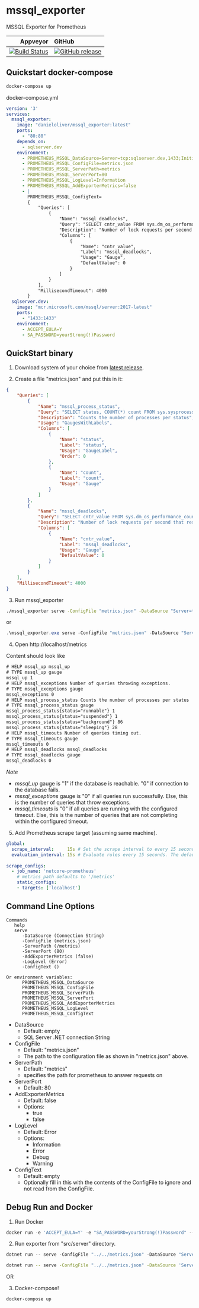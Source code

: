 # mssql_exporter

MSSQL Exporter for Prometheus


| Appveyor | GitHub |
|---:|:---|
| [![Build Status](https://dev.azure.com/mssqlexporter/mssql_exporter/_apis/build/status/DanielOliver.mssql_exporter?branchName=master)](https://dev.azure.com/mssqlexporter/mssql_exporter/_build/latest?definitionId=1&branchName=master) | [![GitHub release](https://img.shields.io/github/release/DanielOliver/mssql_exporter.svg)](https://github.com/DanielOliver/mssql_exporter/releases/latest) |

## Quickstart docker-compose

```powershell
docker-compose up
```

docker-compose.yml

```yml
version: '3'
services:
  mssql_exporter:
    image: "danieloliver/mssql_exporter:latest"
    ports:
      - "80:80"
    depends_on: 
      - sqlserver.dev
    environment:
      - PROMETHEUS_MSSQL_DataSource=Server=tcp:sqlserver.dev,1433;Initial Catalog=master;Persist Security Info=False;User ID=sa;Password=yourStrong(!)Password;MultipleActiveResultSets=False;Encrypt=False;TrustServerCertificate=True;Connection Timeout=10;
      - PROMETHEUS_MSSQL_ConfigFile=metrics.json
      - PROMETHEUS_MSSQL_ServerPath=metrics
      - PROMETHEUS_MSSQL_ServerPort=80
      - PROMETHEUS_MSSQL_LogLevel=Information
      - PROMETHEUS_MSSQL_AddExporterMetrics=false
      - |
        PROMETHEUS_MSSQL_ConfigText=
        {
            "Queries": [
                {
                    "Name": "mssql_deadlocks",
                    "Query": "SELECT cntr_value FROM sys.dm_os_performance_counters where counter_name = 'Number of Deadlocks/sec' AND instance_name = '_Total'",
                    "Description": "Number of lock requests per second that resulted in a deadlock since last restart",
                    "Columns": [
                        {
                            "Name": "cntr_value",
                            "Label": "mssql_deadlocks",
                            "Usage": "Gauge",
                            "DefaultValue": 0
                        }
                    ]
                }
            ],
            "MillisecondTimeout": 4000
        }
  sqlserver.dev:
    image: "mcr.microsoft.com/mssql/server:2017-latest"
    ports:
      - "1433:1433"
    environment:
      - ACCEPT_EULA=Y
      - SA_PASSWORD=yourStrong(!)Password
```

## QuickStart binary

1. Download system of your choice from [latest release](https://github.com/DanielOliver/mssql_exporter/releases/latest).

2. Create a file "metrics.json" and  put this in it:

```json
{
    "Queries": [
        {
            "Name": "mssql_process_status",
            "Query": "SELECT status, COUNT(*) count FROM sys.sysprocesses GROUP BY status",
            "Description": "Counts the number of processes per status",
            "Usage": "GaugesWithLabels",
            "Columns": [
                {
                    "Name": "status",
                    "Label": "status",
                    "Usage": "GaugeLabel",
                    "Order": 0
                },
                {
                    "Name": "count",
                    "Label": "count",
                    "Usage": "Gauge"
                }
            ]
        },
        {
            "Name": "mssql_deadlocks",
            "Query": "SELECT cntr_value FROM sys.dm_os_performance_counters where counter_name = 'Number of Deadlocks/sec' AND instance_name = '_Total'",
            "Description": "Number of lock requests per second that resulted in a deadlock since last restart",
            "Columns": [
                {
                    "Name": "cntr_value",
                    "Label": "mssql_deadlocks",
                    "Usage": "Gauge",
                    "DefaultValue": 0
                }
            ]
        }
    ],
    "MillisecondTimeout": 4000
}
```

3. Run mssql_exporter

```bash
./mssql_exporter serve -ConfigFile "metrics.json" -DataSource "Server=tcp:{ YOUR DATABASE HERE },1433;Initial Catalog={ YOUR INITIAL CATALOG HERE };Persist Security Info=False;User ID={ USER ID HERE };Password={ PASSWORD HERE };MultipleActiveResultSets=False;Encrypt=True;TrustServerCertificate=False;Connection Timeout=8;"
```

or

```powershell
.\mssql_exporter.exe serve -ConfigFile "metrics.json" -DataSource "Server=tcp:{ YOUR DATABASE HERE },1433;Initial Catalog={ YOUR INITIAL CATALOG HERE };Persist Security Info=False;User ID={ USER ID HERE };Password={ PASSWORD HERE };MultipleActiveResultSets=False;Encrypt=True;TrustServerCertificate=False;Connection Timeout=8;"
```

4. Open http://localhost/metrics

Content should look like 
```txt
# HELP mssql_up mssql_up
# TYPE mssql_up gauge
mssql_up 1
# HELP mssql_exceptions Number of queries throwing exceptions.
# TYPE mssql_exceptions gauge
mssql_exceptions 0
# HELP mssql_process_status Counts the number of processes per status
# TYPE mssql_process_status gauge
mssql_process_status{status="runnable"} 1
mssql_process_status{status="suspended"} 1
mssql_process_status{status="background"} 86
mssql_process_status{status="sleeping"} 28
# HELP mssql_timeouts Number of queries timing out.
# TYPE mssql_timeouts gauge
mssql_timeouts 0
# HELP mssql_deadlocks mssql_deadlocks
# TYPE mssql_deadlocks gauge
mssql_deadlocks 0
```

_Note_

* *mssql_up* gauge is "1" if the database is reachable. "0" if connection to the database fails.
* *mssql_exceptions* gauge is "0" if all queries run successfully. Else, this is the number of queries that throw exceptions.
* *mssql_timeouts* is "0" if all queries are running with the configured timeout. Else, this is the number of queries that are not completing within the configured timeout.

5. Add Prometheus scrape target (assuming same machine).

```yml
global:
  scrape_interval:     15s # Set the scrape interval to every 15 seconds. Default is every 1 minute.
  evaluation_interval: 15s # Evaluate rules every 15 seconds. The default is every 1 minute.
  
scrape_configs:
  - job_name: 'netcore-prometheus'
    # metrics_path defaults to '/metrics'
    static_configs:
    - targets: ['localhost']
```

## Command Line Options

```
Commands
   help
   serve
      -DataSource (Connection String)
      -ConfigFile (metrics.json)
      -ServerPath (/metrics)
      -ServerPort (80)
      -AddExporterMetrics (false)
      -LogLevel (Error)
      -ConfigText ()

Or environment variables:
      PROMETHEUS_MSSQL_DataSource
      PROMETHEUS_MSSQL_ConfigFile
      PROMETHEUS_MSSQL_ServerPath
      PROMETHEUS_MSSQL_ServerPort
      PROMETHEUS_MSSQL_AddExporterMetrics
      PROMETHEUS_MSSQL_LogLevel
      PROMETHEUS_MSSQL_ConfigText
```

* DataSource
    * Default: empty
    * SQL Server .NET connection String
* ConfigFile
    * Default: "metrics.json"
    * The path to the configuration file as shown in "metrics.json" above.
* ServerPath
    * Default: "metrics"
    * specifies the path for prometheus to answer requests on
* ServerPort
    * Default: 80
* AddExporterMetrics
    * Default: false
    * Options:
        * true
        * false
* LogLevel
    * Default: Error
    * Options:
        * Information
        * Error
        * Debug
        * Warning
* ConfigText
    * Default: empty
    * Optionally fill in this with the contents of the ConfigFile to ignore and not read from the ConfigFile.

## Debug Run and Docker

1. Run Docker

```powershell
docker run -e 'ACCEPT_EULA=Y' -e "SA_PASSWORD=yourStrong(!)Password" --net=host -p 1433:1433 -d --rm --name sqlserverdev mcr.microsoft.com/mssql/server:2017-latest
```

2. Run exporter from "src/server" directory.

```powershell
dotnet run -- serve -ConfigFile "../../metrics.json" -DataSource "Server=tcp:localhost,1433;Initial Catalog=master;Persist Security Info=False;User ID=sa;Password=yourStrong(!)Password;MultipleActiveResultSets=False;Encrypt=False;TrustServerCertificate=True;Connection Timeout=8;" -LogLevel Debug
```

```bash
dotnet run -- serve -ConfigFile "../../metrics.json" -DataSource 'Server=tcp:localhost,1433;Initial Catalog=master;Persist Security Info=False;User ID=sa;Password=yourStrong(!)Password;MultipleActiveResultSets=False;Encrypt=False;TrustServerCertificate=True;Connection Timeout=8;' -LogLevel Debug
```

OR

3. Docker-compose!

```powershell
docker-compose up
```
